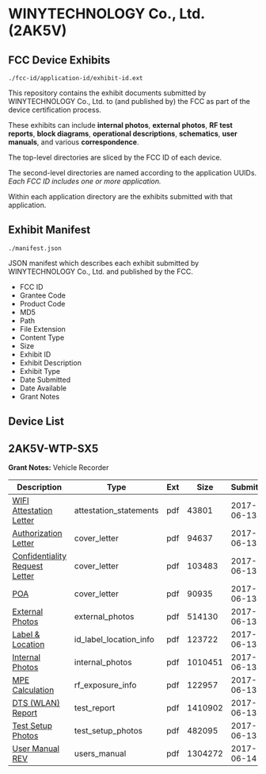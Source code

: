 # WINYTECHNOLOGY Co., Ltd. (2AK5V)
## FCC Device Exhibits

```
./fcc-id/application-id/exhibit-id.ext
```

This repository contains the exhibit documents submitted by WINYTECHNOLOGY Co., Ltd. to (and published by) the FCC as part of the device certification process.

These exhibits can include **internal photos**, **external photos**, **RF test reports**, **block diagrams**, **operational descriptions**, **schematics**, **user manuals**, and various **correspondence**.

The top-level directories are sliced by the FCC ID of each device.

The second-level directories are named according to the application UUIDs. *Each FCC ID includes one or more application.*

Within each application directory are the exhibits submitted with that application. 

## Exhibit Manifest

```
./manifest.json
```

JSON manifest which describes each exhibit submitted by WINYTECHNOLOGY Co., Ltd. and published by the FCC.

- FCC ID
- Grantee Code
- Product Code
- MD5
- Path
- File Extension
- Content Type
- Size
- Exhibit ID
- Exhibit Description
- Exhibit Type
- Date Submitted
- Date Available
- Grant Notes

## Device List
## 2AK5V-WTP-SX5
**Grant Notes:** Vehicle Recorder

| Description | Type | Ext | Size | Submitted | Available |
| ----------- | ---- | --- | ---- | --------- | --------- |
| [WIFI Attestation Letter](2AK5V-WTP-SX5/2b45e8ae94d798a302de00b3b20a43fc/3425011.pdf) | attestation_statements | pdf | 43801 | 2017-06-13 | 2017-06-13 |
| [Authorization Letter](2AK5V-WTP-SX5/2b45e8ae94d798a302de00b3b20a43fc/3425008.pdf) | cover_letter | pdf | 94637 | 2017-06-13 | 2017-06-13 |
| [Confidentiality Request Letter](2AK5V-WTP-SX5/2b45e8ae94d798a302de00b3b20a43fc/3425009.pdf) | cover_letter | pdf | 103483 | 2017-06-13 | 2017-06-13 |
| [POA](2AK5V-WTP-SX5/2b45e8ae94d798a302de00b3b20a43fc/3425010.pdf) | cover_letter | pdf | 90935 | 2017-06-13 | 2017-06-13 |
| [External Photos](2AK5V-WTP-SX5/2b45e8ae94d798a302de00b3b20a43fc/3425018.pdf) | external_photos | pdf | 514130 | 2017-06-13 | 2017-12-10 |
| [Label & Location](2AK5V-WTP-SX5/2b45e8ae94d798a302de00b3b20a43fc/3425028.pdf) | id_label_location_info | pdf | 123722 | 2017-06-13 | 2017-06-13 |
| [Internal Photos](2AK5V-WTP-SX5/2b45e8ae94d798a302de00b3b20a43fc/3425019.pdf) | internal_photos | pdf | 1010451 | 2017-06-13 | 2017-12-10 |
| [MPE Calculation](2AK5V-WTP-SX5/2b45e8ae94d798a302de00b3b20a43fc/3425017.pdf) | rf_exposure_info | pdf | 122957 | 2017-06-13 | 2017-06-13 |
| [DTS (WLAN) Report](2AK5V-WTP-SX5/2b45e8ae94d798a302de00b3b20a43fc/3425016.pdf) | test_report | pdf | 1410902 | 2017-06-13 | 2017-06-13 |
| [Test Setup Photos](2AK5V-WTP-SX5/2b45e8ae94d798a302de00b3b20a43fc/3425020.pdf) | test_setup_photos | pdf | 482095 | 2017-06-13 | 2017-12-10 |
| [User Manual REV](2AK5V-WTP-SX5/2b45e8ae94d798a302de00b3b20a43fc/3426151.pdf) | users_manual | pdf | 1304272 | 2017-06-14 | 2017-12-10 |
